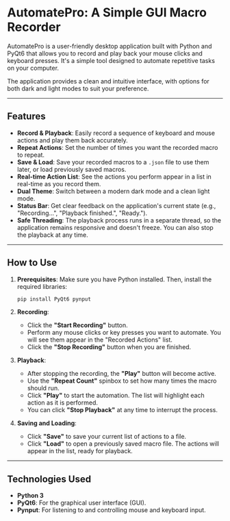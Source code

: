 # AutomatePro: A Simple GUI Macro Recorder

AutomatePro is a user-friendly desktop application built with Python and PyQt6 that allows you to record and play back your mouse clicks and keyboard presses. It's a simple tool designed to automate repetitive tasks on your computer.

The application provides a clean and intuitive interface, with options for both dark and light modes to suit your preference.

-----

## Features

  * **Record & Playback**: Easily record a sequence of keyboard and mouse actions and play them back accurately.
  * **Repeat Actions**: Set the number of times you want the recorded macro to repeat.
  * **Save & Load**: Save your recorded macros to a `.json` file to use them later, or load previously saved macros.
  * **Real-time Action List**: See the actions you perform appear in a list in real-time as you record them.
  * **Dual Theme**: Switch between a modern dark mode and a clean light mode.
  * **Status Bar**: Get clear feedback on the application's current state (e.g., "Recording...", "Playback finished.", "Ready.").
  * **Safe Threading**: The playback process runs in a separate thread, so the application remains responsive and doesn't freeze. You can also stop the playback at any time.

-----

## How to Use

1.  **Prerequisites**: Make sure you have Python installed. Then, install the required libraries:

    ```bash
    pip install PyQt6 pynput
    ```

2.  **Recording**:

      * Click the **"Start Recording"** button.
      * Perform any mouse clicks or key presses you want to automate. You will see them appear in the "Recorded Actions" list.
      * Click the **"Stop Recording"** button when you are finished.

3.  **Playback**:

      * After stopping the recording, the **"Play"** button will become active.
      * Use the **"Repeat Count"** spinbox to set how many times the macro should run.
      * Click **"Play"** to start the automation. The list will highlight each action as it is performed.
      * You can click **"Stop Playback"** at any time to interrupt the process.

4.  **Saving and Loading**:

      * Click **"Save"** to save your current list of actions to a file.
      * Click **"Load"** to open a previously saved macro file. The actions will appear in the list, ready for playback.

-----

## Technologies Used

  * **Python 3**
  * **PyQt6**: For the graphical user interface (GUI).
  * **Pynput**: For listening to and controlling mouse and keyboard input.
